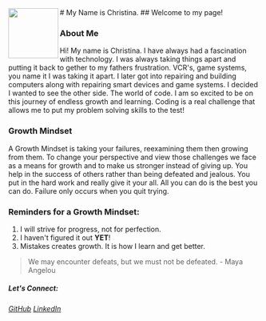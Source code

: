 <img align="left" width="100" height="100" src="http://www.fillmurray.com/100/100"> 
# My Name is Christina. 
## Welcome to my page!

### About Me
Hi! My name is Christina. I have always had a fascination with technology. I was always taking things apart and putting it back to gether to my fathers frustration.  VCR's, game systems, you name it I was taking it apart. I later got into repairing and building computers along with repairing smart devices and game systems. I decided I wanted to see the other side. The world of code. I am so excited to be on this journey of endless growth and learning. Coding is a real challenge that allows me to put my problem solving skills to the test!

### Growth Mindset
A Growth Mindset is taking your failures, reexamining them then growing from them. To change your perspective and view those challenges we face as a means for growth and to make us stronger instead of giving up. You help in the success of others rather than being defeated and jealous. You put in the hard work and really give it your all. All you can do is the best you can do. Failure only occurs when you quit trying.

### Reminders for a Growth Mindset:
1. I will strive for progress, not for perfection.
2. I haven't figured it out **YET**! 
3. Mistakes creates growth. It is how I learn and get better.

> We may encounter defeats, but we must not be defeated. - Maya Angelou


##### ***Let's Connect:***
###### <a href = "https://github.com/Cquinn21"><u>GitHub</u></a> <a href = "https://www.linkedin.com/in/christina-e-quinn"><u>LinkedIn</u></a>



